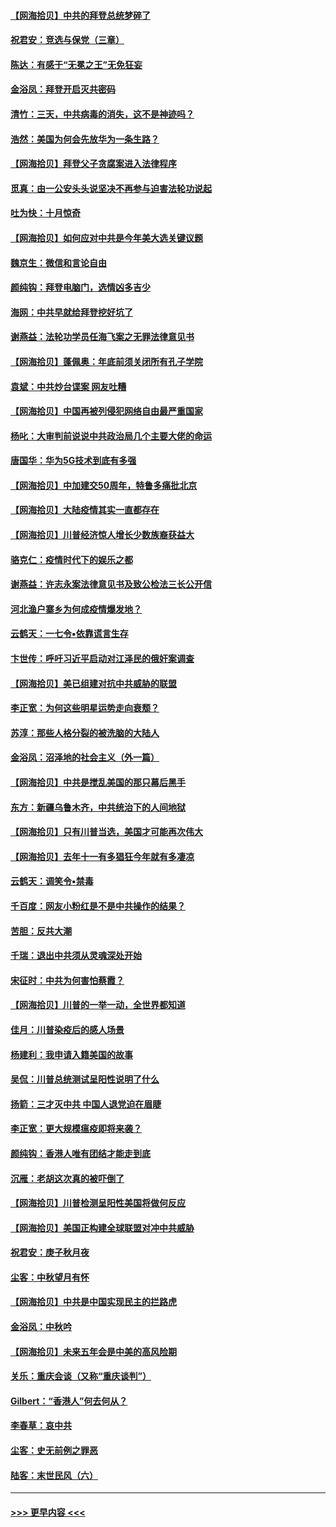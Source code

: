 #### [【网海拾贝】中共的拜登总统梦碎了](../pages/nsc993/n12487896.md?t=10202351) 
#### [祝君安：竞选与保党（三章）](../pages/nsc993/n12487258.md?t=10202351) 
#### [陈达：有感于“无冕之王”无免狂妄](../pages/nsc993/n12485133.md?t=10202351) 
#### [金浴凤：拜登开启灭共密码](../pages/nsc993/n12485125.md?t=10202351) 
#### [清竹：三天，中共病毒的消失，这不是神迹吗？](../pages/nsc993/n12485027.md?t=10202351) 
#### [浩然：美国为何会先放华为一条生路？](../pages/nsc993/n12484997.md?t=10202351) 
#### [【网海拾贝】拜登父子贪腐案进入法律程序](../pages/nsc993/n12484957.md?t=10202351) 
#### [觅真：由一公安头头说坚决不再参与迫害法轮功说起](../pages/nsc993/n12484212.md?t=10202351) 
#### [吐为快：十月惊奇](../pages/nsc993/n12484172.md?t=10202351) 
#### [【网海拾贝】如何应对中共是今年美大选关键议题](../pages/nsc993/n12483755.md?t=10202351) 
#### [魏京生：微信和言论自由](../pages/nsc993/n12483372.md?t=10202351) 
#### [颜纯钩：拜登电脑门，选情凶多吉少](../pages/nsc993/n12482666.md?t=10202351) 
#### [海网：中共早就给拜登挖好坑了](../pages/nsc993/n12482660.md?t=10202351) 
#### [谢燕益：法轮功学员任海飞案之无罪法律意见书](../pages/nsc993/n12482512.md?t=10202351) 
#### [【网海拾贝】蓬佩奥：年底前须关闭所有孔子学院](../pages/nsc993/n12482443.md?t=10202351) 
#### [袁斌：中共炒台谍案 网友吐糟](../pages/nsc993/n12481564.md?t=10202351) 
#### [【网海拾贝】中国再被列侵犯网络自由最严重国家](../pages/nsc993/n12479643.md?t=10202351) 
#### [杨叱：大审判前说说中共政治局几个主要大佬的命运](../pages/nsc993/n12477527.md?t=10202351) 
#### [唐国华：华为5G技术到底有多强](../pages/nsc993/n12477483.md?t=10202351) 
#### [【网海拾贝】中加建交50周年，特鲁多痛批北京](../pages/nsc993/n12476892.md?t=10202351) 
#### [【网海拾贝】大陆疫情其实一直都存在](../pages/nsc993/n12473948.md?t=10202351) 
#### [【网海拾贝】川普经济惊人增长少数族裔获益大](../pages/nsc993/n12471565.md?t=10202351) 
#### [骆克仁：疫情时代下的娱乐之都](../pages/nsc993/n12471312.md?t=10202351) 
#### [谢燕益：许志永案法律意见书及致公检法三长公开信](../pages/nsc993/n12470870.md?t=10202351) 
#### [河北渔户寨乡为何成疫情爆发地？](../pages/nsc993/n12464936.md?t=10202351) 
#### [云鹤天：一七令▪依靠谎言生存](../pages/nsc993/n12470034.md?t=10202351) 
#### [卞世传：呼吁习近平启动对江泽民的俄奸案调查](../pages/nsc993/n12469722.md?t=10202351) 
#### [【网海拾贝】美已组建对抗中共威胁的联盟](../pages/nsc993/n12469018.md?t=10202351) 
#### [李正宽：为何这些明星运势走向衰颓？](../pages/nsc993/n12468730.md?t=10202351) 
#### [苏淳：那些人格分裂的被洗脑的大陆人](../pages/nsc993/n12467858.md?t=10202351) 
#### [金浴凤：沼泽地的社会主义（外一篇）](../pages/nsc993/n12467792.md?t=10202351) 
#### [【网海拾贝】中共是搅乱美国的那只幕后黑手](../pages/nsc993/n12467700.md?t=10202351) 
#### [东方：新疆乌鲁木齐，中共统治下的人间地狱](../pages/nsc993/n12466075.md?t=10202351) 
#### [【网海拾贝】只有川普当选，美国才可能再次伟大](../pages/nsc993/n12466013.md?t=10202351) 
#### [【网海拾贝】去年十一有多猖狂今年就有多凄凉](../pages/nsc993/n12463649.md?t=10202351) 
#### [云鹤天：调笑令▪禁毒](../pages/nsc993/n12462975.md?t=10202351) 
#### [千百度：网友小粉红是不是中共操作的结果？](../pages/nsc993/n12461025.md?t=10202351) 
#### [苦胆：反共大潮](../pages/nsc993/n12459469.md?t=10202351) 
#### [千瑞：退出中共须从灵魂深处开始](../pages/nsc993/n12459437.md?t=10202351) 
#### [宋征时：中共为何害怕蔡霞？](../pages/nsc993/n12459097.md?t=10202351) 
#### [【网海拾贝】川普的一举一动，全世界都知道](../pages/nsc993/n12458825.md?t=10202351) 
#### [佳月：川普染疫后的感人场景](../pages/nsc993/n12456994.md?t=10202351) 
#### [杨建利：我申请入籍美国的故事](../pages/nsc993/n12455635.md?t=10202351) 
#### [吴侃：川普总统测试呈阳性说明了什么](../pages/nsc993/n12451869.md?t=10202351) 
#### [扬箭：三才灭中共 中国人退党迫在眉睫](../pages/nsc993/n12451842.md?t=10202351) 
#### [李正宽：更大规模瘟疫即将来袭？](../pages/nsc993/n12451455.md?t=10202351) 
#### [颜纯钩：香港人唯有团结才能走到底](../pages/nsc993/n12450870.md?t=10202351) 
#### [沉雁：老胡这次真的被吓倒了](../pages/nsc993/n12449796.md?t=10202351) 
#### [【网海拾贝】川普检测呈阳性美国将做何反应](../pages/nsc993/n12449042.md?t=10202351) 
#### [【网海拾贝】美国正构建全球联盟对冲中共威胁](../pages/nsc993/n12446580.md?t=10202351) 
#### [祝君安：庚子秋月夜](../pages/nsc993/n12445870.md?t=10202351) 
#### [尘客：中秋望月有怀](../pages/nsc993/n12444632.md?t=10202351) 
#### [【网海拾贝】中共是中国实现民主的拦路虎](../pages/nsc993/n12443573.md?t=10202351) 
#### [金浴凤：中秋吟](../pages/nsc993/n12441773.md?t=10202351) 
#### [【网海拾贝】未来五年会是中美的高风险期](../pages/nsc993/n12440760.md?t=10202351) 
#### [关乐：重庆会谈（又称“重庆谈判”）](../pages/nsc993/n12437525.md?t=10202351) 
#### [Gilbert：“香港人”何去何从？](../pages/nsc993/n12435894.md?t=10202351) 
#### [李春草：哀中共](../pages/nsc993/n12435874.md?t=10202351) 
#### [尘客：史无前例之罪恶](../pages/nsc993/n12435762.md?t=10202351) 
#### [陆客：末世民风（六）](../pages/nsc993/n12435354.md?t=10202351) 

----
#### [ >>> 更早内容 <<< ](../indexes/nsc993-earlier.md)
